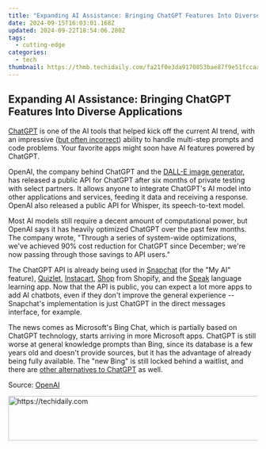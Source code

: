 ```yaml
---
title: "Expanding AI Assistance: Bringing ChatGPT Features Into Diverse Applications"
date: 2024-09-15T16:03:01.168Z
updated: 2024-09-22T18:54:06.280Z
tags:
  - cutting-edge
categories:
  - tech
thumbnail: https://thmb.techidaily.com/fa21f0e3da9170853bae87f9e51fccaaee500ab182029f2762037858bef47cd1.jpg
---
```


## Expanding AI Assistance: Bringing ChatGPT Features Into Diverse Applications

[ChatGPT](https://smart-video-editing.techidaily.com/new-how-to-find-free-sites-for-sound-effect-and-add-them-in-final-cut-pro-for-2024/) is one of the AI tools that helped kick off the current AI trend, with an impressive ([but often incorrect](https://youtube-help.techidaily.com/free-method-to-record-your-youtube-watching-experience-for-2024/)) ability to handle multi-step prompts and code problems. Your favorite apps might soon have AI features powered by ChatGPT.

 OpenAI, the company behind ChatGPT and the [DALL-E image generator](https://video-screen-grab.techidaily.com/new-2024-approved-home-sweet-habitat-6-basic-mc-dwellings-demystified/), has released a public API for ChatGPT after six months of private testing with select partners. It allows anyone to integrate ChatGPT's AI model into other applications and services, feeding it data and receiving a response. OpenAI also released a public API for Whisper, its speech-to-text model.

 Most AI models still require a decent amount of computational power, but OpenAI says it has heavily optimized ChatGPT over the past few months. The company wrote, "Through a series of system-wide optimizations, we've achieved 90% cost reduction for ChatGPT since December; we're now passing through those savings to API users."

 The ChatGPT API is already being used in [Snapchat](https://snap.com/en-US) (for the "My AI" feature), [Quizlet](https://quizlet.com/labs/qchat), [Instacart](https://www.instacart.com/), [Shop](https://shop.app/) from Shopify, and the [Speak](https://www.speak.com/) language learning app. Now that the API is public, you can expect a lot more apps to add AI chatbots, even if they don't improve the general experience -- Snapchat's implementation is just ChatGPT in the direct messages interface, for example.

 The news comes as Microsoft's Bing Chat, which is partially based on ChatGPT technology, starts arriving in more Microsoft apps. ChatGPT is still worse at general knowledge prompts than Bing, since its database is a few years old and doesn't provide sources, but it has the advantage of already being fully available. The "new Bing" is still locked behind a waitlist, and there are [other alternatives to ChatGPT](https://screen-mirroring-recording.techidaily.com/in-2024-3-must-know-methods-to-record-on-your-ipad/) as well.

 Source: [OpenAI](https://openai.com/blog/introducing-chatgpt-and-whisper-apis)

<ins class="adsbygoogle"
     style="display:block"
     data-ad-format="autorelaxed"
     data-ad-client="ca-pub-7571918770474297"
     data-ad-slot="1223367746"></ins>

<ins class="adsbygoogle"
     style="display:block"
     data-ad-client="ca-pub-7571918770474297"
     data-ad-slot="8358498916"
     data-ad-format="auto"
     data-full-width-responsive="true"></ins>



<!-- affiliate ads begin -->
<a href="https://aligracehair.sjv.io/c/5597632/2135405/19272" target="_top" id="2135405">
  <img src="//a.impactradius-go.com/display-ad/19272-2135405" border="0" alt="https://techidaily.com" width="728" height="90"/>
</a>
<img height="0" width="0" src="https://aligracehair.sjv.io/i/5597632/2135405/19272" style="position:absolute;visibility:hidden;" border="0" />
<!-- affiliate ads end -->


